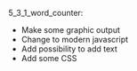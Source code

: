 5_3_1_word_counter:

- Make some graphic output
- Change to modern javascript
- Add possibility to add text
- Add some CSS
